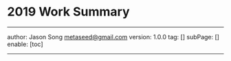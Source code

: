 # 2019 Work Summary
---
author: Jason Song <metaseed@gmail.com>
version: 1.0.0
tag: []
subPage: []
enable: [toc]

---


